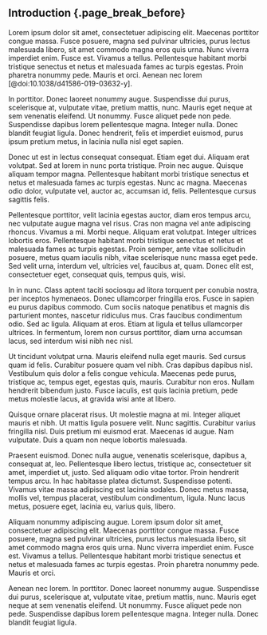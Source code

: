 ## Introduction {.page_break_before}
Lorem ipsum dolor sit amet, consectetuer adipiscing elit. Maecenas porttitor congue massa. Fusce posuere, magna sed pulvinar ultricies, purus lectus malesuada libero, sit amet commodo magna eros quis urna. Nunc viverra imperdiet enim. Fusce est. Vivamus a tellus. Pellentesque habitant morbi tristique senectus et netus et malesuada fames ac turpis egestas. Proin pharetra nonummy pede. Mauris et orci. Aenean nec lorem [@doi:10.1038/d41586-019-03632-y].

In porttitor. Donec laoreet nonummy augue. Suspendisse dui purus, scelerisque at, vulputate vitae, pretium mattis, nunc. Mauris eget neque at sem venenatis eleifend. Ut nonummy. Fusce aliquet pede non pede. Suspendisse dapibus lorem pellentesque magna. Integer nulla. Donec blandit feugiat ligula. Donec hendrerit, felis et imperdiet euismod, purus ipsum pretium metus, in lacinia nulla nisl eget sapien.

Donec ut est in lectus consequat consequat. Etiam eget dui. Aliquam erat volutpat. Sed at lorem in nunc porta tristique. Proin nec augue. Quisque aliquam tempor magna. Pellentesque habitant morbi tristique senectus et netus et malesuada fames ac turpis egestas. Nunc ac magna. Maecenas odio dolor, vulputate vel, auctor ac, accumsan id, felis. Pellentesque cursus sagittis felis.

Pellentesque porttitor, velit lacinia egestas auctor, diam eros tempus arcu, nec vulputate augue magna vel risus. Cras non magna vel ante adipiscing rhoncus. Vivamus a mi. Morbi neque. Aliquam erat volutpat. Integer ultrices lobortis eros. Pellentesque habitant morbi tristique senectus et netus et malesuada fames ac turpis egestas. Proin semper, ante vitae sollicitudin posuere, metus quam iaculis nibh, vitae scelerisque nunc massa eget pede. Sed velit urna, interdum vel, ultricies vel, faucibus at, quam. Donec elit est, consectetuer eget, consequat quis, tempus quis, wisi.

In in nunc. Class aptent taciti sociosqu ad litora torquent per conubia nostra, per inceptos hymenaeos. Donec ullamcorper fringilla eros. Fusce in sapien eu purus dapibus commodo. Cum sociis natoque penatibus et magnis dis parturient montes, nascetur ridiculus mus. Cras faucibus condimentum odio. Sed ac ligula. Aliquam at eros. Etiam at ligula et tellus ullamcorper ultrices. In fermentum, lorem non cursus porttitor, diam urna accumsan lacus, sed interdum wisi nibh nec nisl.

Ut tincidunt volutpat urna. Mauris eleifend nulla eget mauris. Sed cursus quam id felis. Curabitur posuere quam vel nibh. Cras dapibus dapibus nisl. Vestibulum quis dolor a felis congue vehicula. Maecenas pede purus, tristique ac, tempus eget, egestas quis, mauris. Curabitur non eros. Nullam hendrerit bibendum justo. Fusce iaculis, est quis lacinia pretium, pede metus molestie lacus, at gravida wisi ante at libero.

Quisque ornare placerat risus. Ut molestie magna at mi. Integer aliquet mauris et nibh. Ut mattis ligula posuere velit. Nunc sagittis. Curabitur varius fringilla nisl. Duis pretium mi euismod erat. Maecenas id augue. Nam vulputate. Duis a quam non neque lobortis malesuada.

Praesent euismod. Donec nulla augue, venenatis scelerisque, dapibus a, consequat at, leo. Pellentesque libero lectus, tristique ac, consectetuer sit amet, imperdiet ut, justo. Sed aliquam odio vitae tortor. Proin hendrerit tempus arcu. In hac habitasse platea dictumst. Suspendisse potenti. Vivamus vitae massa adipiscing est lacinia sodales. Donec metus massa, mollis vel, tempus placerat, vestibulum condimentum, ligula. Nunc lacus metus, posuere eget, lacinia eu, varius quis, libero.

Aliquam nonummy adipiscing augue. Lorem ipsum dolor sit amet, consectetuer adipiscing elit. Maecenas porttitor congue massa. Fusce posuere, magna sed pulvinar ultricies, purus lectus malesuada libero, sit amet commodo magna eros quis urna. Nunc viverra imperdiet enim. Fusce est. Vivamus a tellus. Pellentesque habitant morbi tristique senectus et netus et malesuada fames ac turpis egestas. Proin pharetra nonummy pede. Mauris et orci.

Aenean nec lorem. In porttitor. Donec laoreet nonummy augue. Suspendisse dui purus, scelerisque at, vulputate vitae, pretium mattis, nunc. Mauris eget neque at sem venenatis eleifend. Ut nonummy. Fusce aliquet pede non pede. Suspendisse dapibus lorem pellentesque magna. Integer nulla. Donec blandit feugiat ligula.



